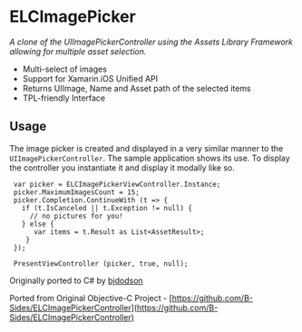 # ELCImagePicker

*A clone of the UIImagePickerController using the Assets Library Framework allowing for multiple asset selection.*

 * Multi-select of images
 * Support for Xamarin.iOS Unified API
 * Returns UIImage, Name and Asset path of the selected items
 * TPL-friendly Interface
 
## Usage

The image picker is created and displayed in a very similar manner to the `UIImagePickerController`. The sample application  shows its use. To display the controller you instantiate it and display it modally like so.

     var picker = ELCImagePickerViewController.Instance;
     picker.MaximumImagesCount = 15;
     picker.Completion.ContinueWith (t => {
       if (t.IsCanceled || t.Exception != null) {
         // no pictures for you!
       } else {
          var items = t.Result as List<AssetResult>;
        }
     });
     
     PresentViewController (picker, true, null);

Originally ported to C# by [bjdodson](https://github.com/bjdodson/XamarinSharpPlus)
   
Ported from Original Objective-C Project - [https://github.com/B-Sides/ELCImagePickerController](https://github.com/B-Sides/ELCImagePickerController)